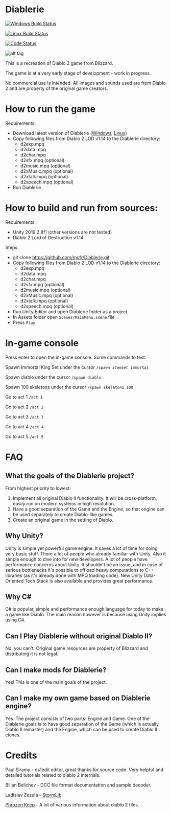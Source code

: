 # Diablerie

[![Windows Build Status](http://diablerie.zond.org/build/image/?target=win64)](http://diablerie.zond.org/download/?target=win64)

[![Linux Build Status](http://diablerie.zond.org/build/image/?target=linux)](http://diablerie.zond.org/download/?target=linux)

[![Code Status](https://www.codefactor.io/repository/github/liberodark/Diablerie/badge)](https://www.codefactor.io/repository/github/liberodark/Diablerie)

![alt tag](https://raw.github.com/mofr/Diablerie/master/Screenshots/rogue_camp.png)

This is a recreation of Diablo 2 game from Blizzard.

The game is at a very early stage of development - work in progress.

No commercial use is intended. All images and sounds used are from Diablo 2 and are property of the original game creators.

# How to run the game

Requirements:
* Download latest version of Diablerie ([Windows](http://diablerie.zond.org/download/?target=win64), [Linux](http://diablerie.zond.org/download/?target=linux))
* Copy following files from Diablo 2 LOD v1.14 to the Diablerie directory:
  - d2exp.mpq
  - d2data.mpq
  - d2char.mpq
  - d2sfx.mpq (optional)
  - d2music.mpq (optional)
  - d2xMusic.mpq (optional)
  - d2xtalk.mpq (optional)
  - d2speech.mpq (optional)
* Run Diablerie

# How to build and run from sources:

Requirements:
- Unity 2019.2.8f1 (other versions are not tested)
- Diablo 2 Lord of Destruction v1.14

Steps:
* git clone https://github.com/mofr/Diablerie.git
* Copy following files from Diablo 2 LOD v1.14 to the Diablerie directory:
  - d2exp.mpq
  - d2data.mpq
  - d2char.mpq
  - d2sfx.mpq (optional)
  - d2music.mpq (optional)
  - d2xMusic.mpq (optional)
  - d2xtalk.mpq (optional)
  - d2speech.mpq (optional)
* Run Unity Editor and open Diablerie folder as a project
* In Assets folder open `Scenes/MainMenu.scene` file
* Press `Play`

# In-game console

Press enter to open the in-game console.
Some commands to test:

Spawn Immortal King Set under the cursor `/spawn itemset immortal`

Spawn diablo under the cursor `/spawn diablo`

Spawn 100 skeletons under the cursor `/spawn skeleton1 100`

Go to act 1 `/act 1`

Go to act 2 `/act 2`

Go to act 3 `/act 3`

Go to act 4 `/act 4`

Go to act 5 `/act 5`

# FAQ

## What the goals of the Diablerie project?
From highest priority to lowest:
1. Implement all original Diablo II functionality. It will be cross-platform, easily run on modern systems in high resolution.
2. Have a good separation of the Game and the Engine, so that engine can be used separately to create Diablo-like games.
3. Create an original game in the setting of Diablo.

## Why Unity?
Unity is simple yet powerful game engine. It saves a lot of time for doing very basic stuff. There a lot of people who already familiar with Unity. Also it simple enough to dive into for new developers.
A lot of people have performance concerns about Unity. It shouldn't be an issue, and in case of serious bottlenecks it's possible to offload heavy computations to C++ libraries (as it's already done with MPQ loading code).
New Unity Data-Oriented Tech Stack is also available and provides great performance.

## Why C#
C# is popular, simple and performance enough language for today to make a game like Diablo. The main reason however is because using Unity implies using C#.

## Can I Play Diablerie without original Diablo II?
No, you can't. Original game resources are property of Blizzard and distributing it is not legal.

## Can I make mods for Diablerie?
Yes! This is one of the main goals of the project.

## Can I make my own game based on Diablerie engine?
Yes. The project consists of two parts: Engine and Game. One of the Diablerie goals is to have good separation of the Game (which is actually Diablo II remaster) and the Engine, which can be used to create Diablo II clones.

# Credits

Paul Siramy - ds1edit editor, great thanks for source code. Very helpful and detailed tutorials related to diablo 2 internals.

Bilian Belichev - DCC file format documentation and sample decoder.

Ladislav Zezula - [StormLib](https://github.com/ladislav-zezula/StormLib) 

[Phrozen Keep](http://d2mods.info) - A lot of various information about diablo 2 files.
